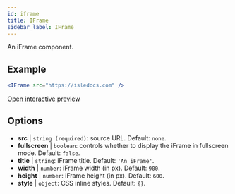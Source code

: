 ```yaml
---
id: iframe 
title: IFrame
sidebar_label: IFrame
---
```


An iFrame component.

## Example

```jsx live
<IFrame src="https://isledocs.com" />
``` 

[Open interactive preview](https://isle.heinz.cmu.edu/components/iframe/)

## Options

* __src__ | `string (required)`: source URL. Default: `none`.
* __fullscreen__ | `boolean`: controls whether to display the iFrame in fullscreen mode. Default: `false`.
* __title__ | `string`: iFrame title. Default: `'An iFrame'`.
* __width__ | `number`: iFrame width (in px). Default: `900`.
* __height__ | `number`: iFrame height (in px). Default: `600`.
* __style__ | `object`: CSS inline styles. Default: `{}`.
